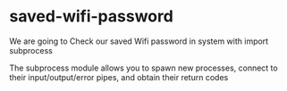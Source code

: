 # saved-wifi-password
We are going to Check our saved Wifi password in system with import subprocess

The subprocess module allows you to spawn new processes, connect to their input/output/error pipes, and obtain their return codes
